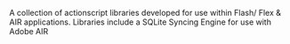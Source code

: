 A collection of actionscript libraries developed for use within Flash/ Flex & AIR applications. Libraries include a SQLite Syncing Engine for use with Adobe AIR